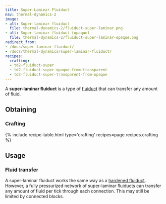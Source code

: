```yaml
---
title: Super-Laminar Fluiduct
nav: thermal-dynamics-2
image:
- alt: Super-laminar fluiduct
  file: thermal-dynamics-2/fluiduct-super-laminar.png
- alt: Super-laminar fluiduct (opaque)
  file: thermal-dynamics-2/fluiduct-super-laminar-opaque.png
redirect_from:
- /docs/super-laminar-fluiduct/
- /docs/thermal-dynamics/super-laminar-fluiduct/
recipes:
  crafting:
  - td2-fluiduct-super
  - td2-fluiduct-super-opaque-from-transparent
  - td2-fluiduct-super-transparent-from-opaque
---
```


A **super-laminar fluiduct** is a type of [fluiduct](/docs/thermal-dynamics-2/fluiduct/) that can
transfer any amount of fluid.


Obtaining
---------

### Crafting
{% include recipe-table.html type='crafting' recipes=page.recipes.crafting %}


Usage
-----

### Fluid transfer
A super-laminar fluiduct works the same way as a [hardened
fluiduct](/docs/thermal-dynamics-2/hardened-fluiduct/). However, a fully pressurized network of
super-laminar fluiducts can transfer any amount of fluid per tick through each
connection. This may still be limited by connected blocks.
